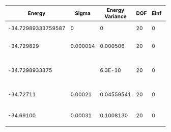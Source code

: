 | Energy             | Sigma    | Energy Variance | DOF | Einf | Method                                | Reference |
|--------------------|----------|-----------------|-----|------|---------------------------------------|-----------|
| -34.72989333759587 | 0        | 0               | 20  | 0    | Exact diagonalization                 | [code](https://github.com/varbench/methods/blob/main/scripts/Heisenberg/chain_20_O/ed_netket.sh) |
| -34.729829         | 0.000014 | 0.000506        | 20  | 0    | RNN                                   | TODO: own code (RNN) |
| -34.7298933375     |          | 6.3E-10         | 20  | 0    | DMRG (max truncation error ~ 1.0E-12) | TODO: ask Max |
| -34.72711          | 0.00021  | 0.04559541      | 20  | 0    | RBM (alpha = 1)                       | TODO: own code (RBM) |
| -34.69100          | 0.00031  | 0.1008130       | 20  | 0    | Jastrow baseline                      | TODO: own code (Jastrow) |
